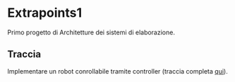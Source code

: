 # Extrapoints1
Primo progetto di Architetture dei sistemi di elaborazione.

## Traccia
Implementare un robot conrollabile tramite controller (traccia completa [qui](extra_points1_2020.docx)).

